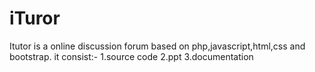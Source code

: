 # iTuror
Itutor is a online discussion forum based on php,javascript,html,css and bootstrap.
   it consist:-
   1.source code 2.ppt 3.documentation

